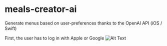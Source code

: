 # meals-creator-ai
Generate menus based on user-preferences thanks to the OpenAI API (iOS / Swift)

First, the user has to log in with Apple or Google
![Alt Text](https://media.giphy.com/media/vFKqnCdLPNOKc/giphy.gif)
